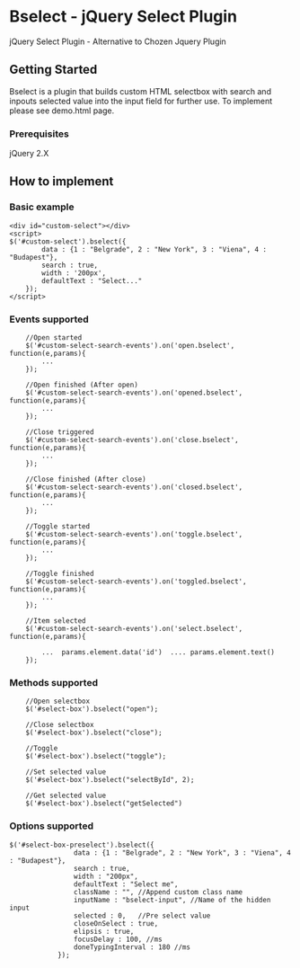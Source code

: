 # Bselect - jQuery Select Plugin

jQuery Select Plugin - Alternative to Chozen Jquery Plugin

## Getting Started

Bselect is a plugin that builds custom HTML selectbox with search and inpouts selected value into the input field for further use. To implement please see demo.html page.

### Prerequisites

jQuery 2.X


## How to implement


### Basic example

```
<div id="custom-select"></div>
<script>
$('#custom-select').bselect({
		data : {1 : "Belgrade", 2 : "New York", 3 : "Viena", 4 : "Budapest"}, 
		search : true, 
		width : '200px',
		defaultText : "Select..."
	});
</script>
```

### Events supported

```
	//Open started
	$('#custom-select-search-events').on('open.bselect', function(e,params){
		...
	});

	//Open finished (After open)
	$('#custom-select-search-events').on('opened.bselect', function(e,params){
		...
	});

	//Close triggered
	$('#custom-select-search-events').on('close.bselect', function(e,params){
		...
	});

	//Close finished (After close)
	$('#custom-select-search-events').on('closed.bselect', function(e,params){
		...
	});
	
	//Toggle started
	$('#custom-select-search-events').on('toggle.bselect', function(e,params){
		...
	});

	//Toggle finished
	$('#custom-select-search-events').on('toggled.bselect', function(e,params){
		...
	});

	//Item selected
	$('#custom-select-search-events').on('select.bselect', function(e,params){
		
		...  params.element.data('id')  .... params.element.text()
	});
```

### Methods supported

```
	//Open selectbox
	$('#select-box').bselect("open");

	//Close selectbox
	$('#select-box').bselect("close");
	
	//Toggle
	$('#select-box').bselect("toggle");
	
	//Set selected value
	$('#select-box').bselect("selectById", 2);

	//Get selected value
	$('#select-box').bselect("getSelected")

```

### Options supported

```
$('#select-box-preselect').bselect({
				data : {1 : "Belgrade", 2 : "New York", 3 : "Viena", 4 : "Budapest"}, 
				search : true, 
				width : "200px",
				defaultText : "Select me",
				className : "", //Append custom class name
				inputName : "bselect-input", //Name of the hidden input
				selected : 0,	//Pre select value
				closeOnSelect : true,
				elipsis : true,
				focusDelay : 100, //ms
				doneTypingInterval : 180 //ms
			});
```


